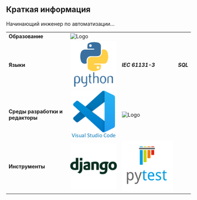 
##  Краткая информация
Начинающий инженер по автоматизации...



|           |          |                            | |
| :-------- | :------- | :------------------------- |:------------------------- |
|**Образование**| ![Logo](https://avatars.mds.yandex.net/get-altay/1363707/2a00000162ef67540fd73dcf2cd1835a4d1b/S) | | |
|**Языки**|![Logo](https://raw.githubusercontent.com/devicons/devicon/ca28c779441053191ff11710fe24a9e6c23690d6/icons/python/python-original-wordmark.svg)|***IEC 61131-3***|***SQL***|
|**Среды разработки и редакторы**|![Logo](https://raw.githubusercontent.com/devicons/devicon/ca28c779441053191ff11710fe24a9e6c23690d6/icons/vscode/vscode-original-wordmark.svg)|![Logo](https://upload.wikimedia.org/wikipedia/commons/thumb/8/86/Codesys_Logo.svg/140px-Codesys_Logo.svg.png)| |
|**Инструменты**|![Logo](https://raw.githubusercontent.com/devicons/devicon/ca28c779441053191ff11710fe24a9e6c23690d6/icons/django/django-plain-wordmark.svg)|![Logo](https://raw.githubusercontent.com/devicons/devicon/ca28c779441053191ff11710fe24a9e6c23690d6/icons/pytest/pytest-original-wordmark.svg)||
